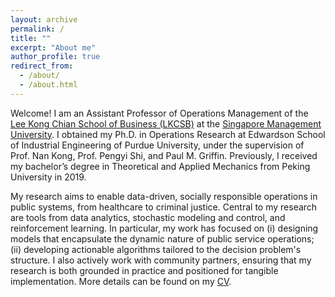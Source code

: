 ```yaml
---
layout: archive
permalink: /
title: ""
excerpt: "About me"
author_profile: true
redirect_from: 
  - /about/
  - /about.html
---
```

<!-- Google Search Console verification code -->
<meta name="google-site-verification" content="OrbqbGHi0mh8xqpqsPJnfTkl3_q207b0IypJEYfXSoo" />

<!-- Google tag (gtag.js) -->
<script async src="https://www.googletagmanager.com/gtag/js?id=G-P44T7G85MC"></script>
<script>
  window.dataLayer = window.dataLayer || [];
  function gtag(){dataLayer.push(arguments);}
  gtag('js', new Date());

  gtag('config', 'G-P44T7G85MC');
</script>
Welcome! I am an Assistant Professor of Operations Management of the [Lee Kong Chian School of Business (LKCSB)](https://business.smu.edu.sg) at the [Singapore Management University](https://www.smu.edu.sg). I obtained my Ph.D. in Operations Research at Edwardson School of Industrial Engineering of Purdue University, under the supervision of Prof. Nan Kong, Prof. Pengyi Shi, and Paul M. Griffin. Previously, I received my bachelor’s degree in Theoretical and Applied Mechanics from Peking University in 2019. 

My research aims to enable data-driven, socially responsible operations in public systems, from healthcare to criminal justice. Central to my research are tools from data analytics, stochastic modeling and control, and reinforcement learning. In particular, my work has focused on (i) designing models that encapsulate the dynamic nature of public service operations; (ii) developing actionable algorithms tailored to the decision problem's structure. I also actively work with community partners, ensuring that my research is both grounded in practice and positioned for tangible implementation. More details can be found on my [CV](./CV.pdf).

<!-- 
## News
- I will join [Singapore Management University](https://www.smu.edu.sg) as an Assistant Professor of [Operations Management](https://business.smu.edu.sg/disciplines/operations-management) in January 2025!
## Recent Talks at INFORMS Annual Meeting 2023
  - _Title: Stopping The Revolving Door: MDP-based Decision Support For Community Corrections Placement_
       - **Session MC63** - Service Science Best Student Paper Award Competition (II); October 16, 12:45 PM - 2:00 PM, CC-West 102B
       - **Session ME13** - Decision Analysis Society Award Ceremony; October 16, 4:00 PM - 5:15 PM, CC-North 125A
       - **Session TA21** - Healthcare Analytics and Sequential Decision Making; October 17, 8:00 AM - 9:15 AM, CC-North 128B
  - _Title: Shortening Emergency Medical Response Time with Unmanned Aerial Vehicle-Ambulance Joint Operations_
       - **Session TE21** - Innovations in Healthcare Operations for Improved Patient Outcomes; October 17, 4:00 PM - 5:15 PM, CC-North 128B
-->

